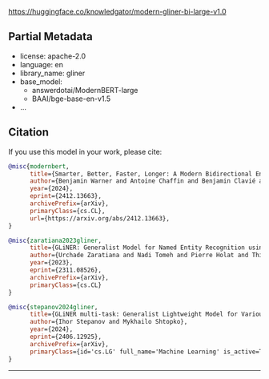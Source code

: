 https://huggingface.co/knowledgator/modern-gliner-bi-large-v1.0

## Partial Metadata

- license: apache-2.0
- language: en
- library_name: gliner
- base_model:
  - answerdotai/ModernBERT-large
  - BAAI/bge-base-en-v1.5
- ...

## Citation

If you use this model in your work, please cite:

```bibtex
@misc{modernbert,
      title={Smarter, Better, Faster, Longer: A Modern Bidirectional Encoder for Fast, Memory Efficient, and Long Context Finetuning and Inference}, 
      author={Benjamin Warner and Antoine Chaffin and Benjamin Clavié and Orion Weller and Oskar Hallström and Said Taghadouini and Alexis Gallagher and Raja Biswas and Faisal Ladhak and Tom Aarsen and Nathan Cooper and Griffin Adams and Jeremy Howard and Iacopo Poli},
      year={2024},
      eprint={2412.13663},
      archivePrefix={arXiv},
      primaryClass={cs.CL},
      url={https://arxiv.org/abs/2412.13663}, 
}
```

```bibtex
@misc{zaratiana2023gliner,
      title={GLiNER: Generalist Model for Named Entity Recognition using Bidirectional Transformer}, 
      author={Urchade Zaratiana and Nadi Tomeh and Pierre Holat and Thierry Charnois},
      year={2023},
      eprint={2311.08526},
      archivePrefix={arXiv},
      primaryClass={cs.CL}
}
```

```bibtex
@misc{stepanov2024gliner,
      title={GLiNER multi-task: Generalist Lightweight Model for Various Information Extraction Tasks}, 
      author={Ihor Stepanov and Mykhailo Shtopko},
      year={2024},
      eprint={2406.12925},
      archivePrefix={arXiv},
      primaryClass={id='cs.LG' full_name='Machine Learning' is_active=True alt_name=None in_archive='cs' is_general=False description='Papers on all aspects of machine learning research (supervised, unsupervised, reinforcement learning, bandit problems, and so on) including also robustness, explanation, fairness, and methodology. cs.LG is also an appropriate primary category for applications of machine learning methods.'}
}
```

---
